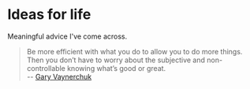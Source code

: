 # Ideas for life

Meaningful advice I've come across.

> Be more efficient with what you do to allow you to do more things.  
> Then you don’t have to worry about the subjective and non-controllable knowing what’s good or great.  
> -- [Gary Vaynerchuk](https://youtu.be/bpKeu_9d30g?t=216)
